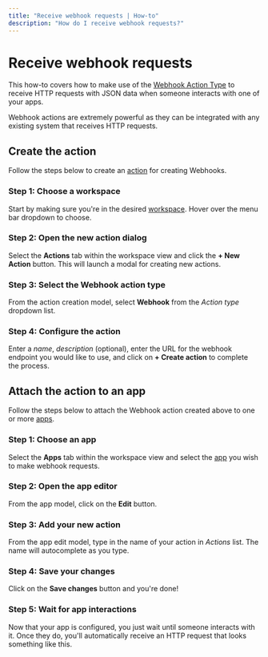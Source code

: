 ```yaml
---
title: "Receive webhook requests | How-to"
description: "How do I receive webhook requests?"
---
```


# Receive webhook requests

This how-to covers how to make use of the [Webhook Action Type](/reference/action-types/webhook/) to receive HTTP requests with JSON data when someone interacts with one of your apps.

Webhook actions are extremely powerful as they can be integrated with any existing system that receives HTTP requests.

## Create the action

Follow the steps below to create an [action](/reference/actions/) for creating Webhooks.

### Step 1: Choose a workspace

Start by making sure you're in the desired [workspace](/reference/workspaces/). Hover over the menu bar dropdown to choose.

<CaptionedImage
  src="/images/navigation/choose-workspace-dropdown.png"
  alt="An expanded dropdown containing a list of available workspaces in the Routegy admin app"
  width="90%"
/>

### Step 2: Open the new action dialog

Select the **Actions** tab within the workspace view and click the **+ New Action** button. This will launch a modal for creating new actions.

<CaptionedImage
  src="/images/how-tos/create-new-action.png"
  alt="Highlighting the actions tab and 'New action' button within the Routegy admin app"
  width="90%"
/>

### Step 3: Select the Webhook action type

From the action creation model, select **Webhook** from the _Action type_ dropdown list.

<CaptionedImage
  src="/images/modals/office-create-action-webhook.png"
  alt="An expanded dropdown containing a list of available action types with 'Webhook' highlighted in the Routegy admin app"
  width="70%"
/>

### Step 4: Configure the action

Enter a _name_, _description_ (optional), enter the URL for the webhook endpoint you would like to use, and click on **+ Create action** to complete the process.

<CaptionedImage
  src="/images/modals/office-create-action-webhook-filled.png"
  alt="A configured webhook action in the 'New action' dialog with the 'Create action' button highlighted in the Routegy admin app"
  width="70%"
/>

## Attach the action to an app

Follow the steps below to attach the Webhook action created above to one or more [apps](/reference/apps/).


### Step 1: Choose an app

Select the **Apps** tab within the workspace view and select the [app](/reference/apps/) you wish to make webhook requests.

<CaptionedImage
  src="/images/how-tos/edit-app.png"
  alt="Highlighting the Apps tab and selection of a 'Coffee machine' app within the Routegy admin app"
  width="90%"
/>

### Step 2: Open the app editor

From the app model, click on the **Edit** button.

<CaptionedImage
  src="/images/modals/personal-office-coffee-machine-edit-app.png"
  alt="A 'Coffee machine' app in the app editor with the Edit button highlighted in the Routegy admin app"
  width="70%"
/>

### Step 3: Add your new action

From the app edit model, type in the name of your action in _Actions_ list. The name will autocomplete as you type.

<CaptionedImage
  src="/images/modals/personal-office-coffee-machine-edit-app-actions-webhook.png"
  alt="The webhook action being added to a 'Coffee machine' app using the app editor in the Routegy admin app"
  width="70%"
/>

### Step 4: Save your changes

Click on the **Save changes** button and you're done!

<CaptionedImage
  src="/images/modals/personal-office-coffee-machine-edit-app-actions-webhook-save.png"
  alt="Highlighting the 'Save changes' button in the app editor in the Routegy admin app"
  width="70%"
/>

### Step 5: Wait for app interactions

Now that your app is configured, you just wait until someone interacts with it. Once they do, you'll automatically receive an HTTP request that looks something like this.

<CaptionedImage
  src="/images/actions/personal-office-coffee-machine-webhook.png"
  alt="A JSON payload POSTed by an interaction with a Routegy app named 'Coffee machine' using the webhook action defined earlier in this tutorial"
  width="90%"
/>
